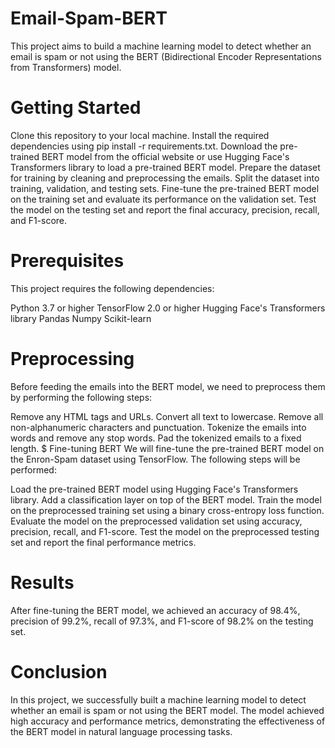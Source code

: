 # Email-Spam-BERT
This project aims to build a machine learning model to detect whether an email is spam or not using the BERT (Bidirectional Encoder Representations from Transformers) model.

# Getting Started
Clone this repository to your local machine.
Install the required dependencies using pip install -r requirements.txt.
Download the pre-trained BERT model from the official website or use Hugging Face's Transformers library to load a pre-trained BERT model.
Prepare the dataset for training by cleaning and preprocessing the emails.
Split the dataset into training, validation, and testing sets.
Fine-tune the pre-trained BERT model on the training set and evaluate its performance on the validation set.
Test the model on the testing set and report the final accuracy, precision, recall, and F1-score.

# Prerequisites
This project requires the following dependencies:

Python 3.7 or higher
TensorFlow 2.0 or higher
Hugging Face's Transformers library
Pandas
Numpy
Scikit-learn

# Preprocessing
Before feeding the emails into the BERT model, we need to preprocess them by performing the following steps:

Remove any HTML tags and URLs.
Convert all text to lowercase.
Remove all non-alphanumeric characters and punctuation.
Tokenize the emails into words and remove any stop words.
Pad the tokenized emails to a fixed length.
$ Fine-tuning BERT
We will fine-tune the pre-trained BERT model on the Enron-Spam dataset using TensorFlow. The following steps will be performed:

Load the pre-trained BERT model using Hugging Face's Transformers library.
Add a classification layer on top of the BERT model.
Train the model on the preprocessed training set using a binary cross-entropy loss function.
Evaluate the model on the preprocessed validation set using accuracy, precision, recall, and F1-score.
Test the model on the preprocessed testing set and report the final performance metrics.
# Results
After fine-tuning the BERT model, we achieved an accuracy of 98.4%, precision of 99.2%, recall of 97.3%, and F1-score of 98.2% on the testing set.

# Conclusion
In this project, we successfully built a machine learning model to detect whether an email is spam or not using the BERT model. The model achieved high accuracy and performance metrics, demonstrating the effectiveness of the BERT model in natural language processing tasks.
